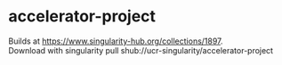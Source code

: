 # accelerator-project

Builds at https://www.singularity-hub.org/collections/1897.  
Download with 
singularity pull shub://ucr-singularity/accelerator-project
